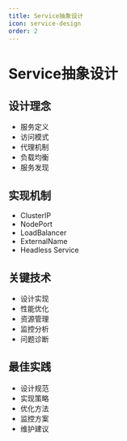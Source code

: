 ```yaml
---
title: Service抽象设计
icon: service-design
order: 2
---
```


# Service抽象设计

## 设计理念
- 服务定义
- 访问模式
- 代理机制
- 负载均衡
- 服务发现

## 实现机制
- ClusterIP
- NodePort
- LoadBalancer
- ExternalName
- Headless Service

## 关键技术
- 设计实现
- 性能优化
- 资源管理
- 监控分析
- 问题诊断

## 最佳实践
- 设计规范
- 实现策略
- 优化方法
- 监控方案
- 维护建议
